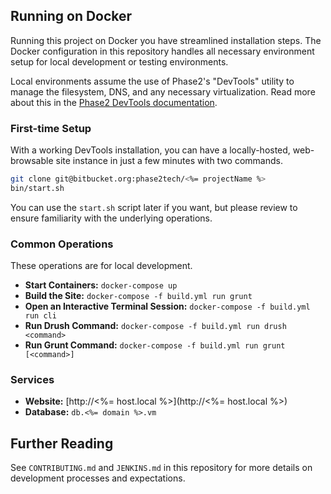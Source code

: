 ## Running on Docker

Running this project on Docker you have streamlined installation steps. The Docker configuration in this repository handles all necessary environment setup for local
development or testing environments.

Local environments assume the use of Phase2's "DevTools" utility to manage the
filesystem, DNS, and any necessary virtualization. Read more about this in the
[Phase2 DevTools documentation](http://phase2.github.io/devtools/).

### First-time Setup

With a working DevTools installation, you can have a locally-hosted, web-browsable
site instance in just a few minutes with two commands.

```bash
git clone git@bitbucket.org:phase2tech/<%= projectName %>
bin/start.sh
```

You can use the `start.sh` script later if you want, but please review to ensure
familiarity with the underlying operations.

### Common Operations

These operations are for local development.

* **Start Containers:** `docker-compose up`
* **Build the Site:** `docker-compose -f build.yml run grunt`
* **Open an Interactive Terminal Session:** `docker-compose -f build.yml run cli`
* **Run Drush Command:** `docker-compose -f build.yml run drush <command>`
* **Run Grunt Command:** `docker-compose -f build.yml run grunt [<command>]`

### Services

* **Website:** [http://<%= host.local %>](http://<%= host.local %>)
* **Database:** `db.<%= domain %>.vm`

## Further Reading

See `CONTRIBUTING.md` and `JENKINS.md` in this repository for more details on
development processes and expectations.

